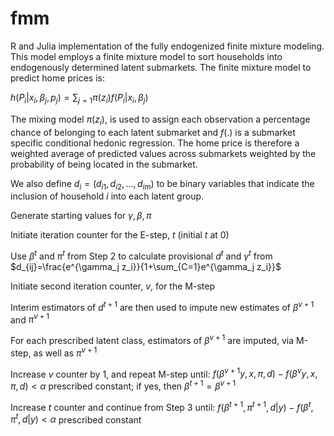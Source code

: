 # fmm 

R and Julia implementation of the fully endogenized finite mixture modeling. This model employs a finite mixture model to sort households into endogenously determined latent submarkets. The finite mixture model to predict home prices is: 

$`h(P_i | x_i, \beta_j, p_j)=\sum_{j=1} \pi(z_i)f(P_i|x_i, \beta_j)`$ 

The mixing model $`\pi(z_i)`$, is used to assign each observation a percentage chance of belonging to each latent submarket and $`f(.)`$ is a submarket specific conditional hedonic regression. The home price is therefore a weighted average of predicted values across submarkets weighted by the probability of being located in the submarket. 

We also define $`d_i = (d_{i1}, d_{i2}, ..., d_{im})`$ to be binary variables that indicate the inclusion of household $`i`$ into each latent group. 

Generate starting values for $`\gamma, \beta, \pi`$

Initiate iteration counter for the E-step, $`t`$ (initial $`t`$ at 0) 

Use $`\beta^t`$ and $`\pi^t`$ from Step 2 to calculate provisional $`d^t`$ and $`\gamma^t`$ from $`d_{ij}=\frac{e^{\gamma_j z_i}}{1+\sum_{C=1}e^{\gamma_j z_i}}`$ 

Initiate second iteration counter, $`v`$, for the M-step 

Interim estimators of $`d^{t+1}`$ are then used to impute new estimates of $`\beta^{v+1}`$ and $`\pi^{v+1}`$ 

For each prescribed latent class, estimators of $`\beta^{v+1}`$ are imputed, via M-step, as well as $`\pi^{v+1}`$ 

Increase $`v`$ counter by 1, and repeat M-step until: $`f(\beta^{v+1}y, x, \pi, d) - f(\beta^vy, x, \pi, d) < \alpha`$ prescribed constant; if yes, then $`\beta^{t+1}=\beta^{v+1}`$ 

Increase $`t`$ counter and continue from Step 3 until: $`f(\beta^{t+1}, \pi^{t+1}, d | y) - f(\beta^t, \pi^t, d | y) < \alpha`$ prescribed constant 


